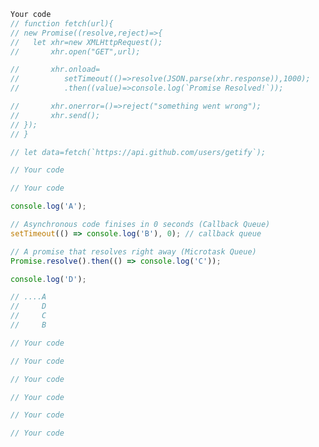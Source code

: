 <!-- 1. Create a promise. Have it resolve with a value of `Promise Resolved!` in resolve after a delay of 1000ms, using `setTimeout`. Print the contents of the promise after it has been resolved by passing `console.log` to `.then` -->

```js
Your code
// function fetch(url){
// new Promise((resolve,reject)=>{
//   let xhr=new XMLHttpRequest();
//       xhr.open("GET",url);

//       xhr.onload=
//          setTimeout(()=>resolve(JSON.parse(xhr.response)),1000);
//          .then((value)=>console.log(`Promise Resolved!`));

//       xhr.onerror=()=>reject("something went wrong");
//       xhr.send();
// });
// }

// let data=fetch(`https://api.github.com/users/getify`);
```

<!-- 2. Create another promise. Now have it reject with a value of `Rejected Promise!` without using `setTimeout`. Print the contents of the promise after it has been rejected by passing console.log to `.catch` -->

```js
// Your code
```

<!-- 3. Create another promise. Now have it reject with a value of `Rejected Promise!` without using `setTimeout`. Print the contents of the promise after it has been rejected by passing console.log to `.catch` and also use `.finally` to log message `Promise Settled!`. -->

```js
// Your code
```

<!-- 4. What will be the output of the code below. -->

```js
console.log('A');

// Asynchronous code finises in 0 seconds (Callback Queue)
setTimeout(() => console.log('B'), 0); // callback queue

// A promise that resolves right away (Microtask Queue)
Promise.resolve().then(() => console.log('C'));

console.log('D');

// ....A
//     D
//     C
//     B


```

<!-- 5. Write a function named `wait` that accepts `time` in ms returns a promise. The promise gets resolved after given time. -->

```js
// Your code
```

<!-- 6. Do the following:

- Create a new promise
- Resolve with 21
- Use `.then` and return adding `10` to the value you will get as parameter
- Use `.then` and return adding `100` to the value you will get as parameter
- Use `.then` and check if the value you get is greater than `100` throw new error with any message
- Catch the error using `.catch` -->

```js
// Your code
```

<!-- 7. Do the following:

- Create a new promise
- Resolve the promise with `['A']`
- Use `.then` and concat `B` into the parameter and return
- Use `.then` and return and object like `{0: 'A', 1: 'B'}`
- Use `.then` and log the value -->

```js
// Your code
```
<!-- 
8. Do the following:

- Create a new promise named `first` and resolve it with `1`
- Use `.then` on `first` and return `2` also check the value you get access to by logging
- Chain `.then` on above and return `3` also check the value you get access to by logging
- Chain `.then` on above and return `4` also check the value you get access to by logging -->

```js
// Your code
```
<!-- 
9. Do the following:

- Create a new promise named `first` and resolve it with `1`
- Use `.then` on `first` and return `2` also check the value you get access to by logging
- Use `.then` on `first` and return `3` also check the value you get access to by logging
- Use `.then` on `first` and return `4` also check the value you get access to by logging -->

```js
// Your code
```

<!-- 10. Try to understand the difference between the problem 8 and 9. Write your observation. -->

<!-- 11. Do the following -->
<!-- 
- Create a promise and resolve it with `John`
- Use `.then` and return another promise that resolves with `Arya`
- Use `.then` log the value you get access to and return another promise that resolves after 2000ms with value `Bran`
- Use `.then` to log the value -->

```js
// Your code
```
